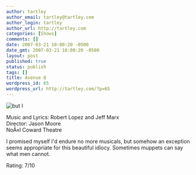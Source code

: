 ```yaml
---
author: tartley
author_email: tartley@tartley.com
author_login: tartley
author_url: http://tartley.com
categories: [Shows]
comments: []
date: 2007-03-21 10:00:20 -0500
date_gmt: 2007-03-21 10:00:20 -0500
layout: post
published: true
status: publish
tags: []
title: Avenue Q
wordpress_id: 65
wordpress_url: http://tartley.com/?p=65
---
```


![but
I](/assets/2007/03/aveq-screen_ps01_big.jpg)

Music and Lyrics: Robert Lopez and Jeff Marx\
Director: Jason Moore\
NoÃ«l Coward Theatre

I promised myself I'd endure no more musicals, but somehow an exception
seems appropriate for this beautiful idiocy. Sometimes muppets can say
what men cannot.

Rating: 7/10
